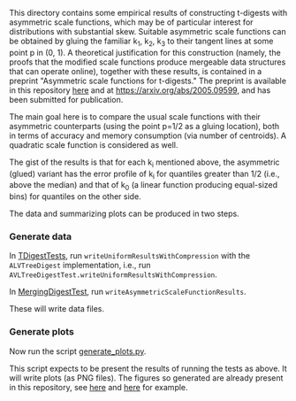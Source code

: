 This directory contains some empirical results of constructing t-digests with asymmetric scale functions,
which may be of particular interest for distributions with substantial skew. Suitable asymmetric scale functions
can be obtained by gluing the familiar k<sub>1</sub>, k<sub>2</sub>, k<sub>3</sub> to their tangent lines at some point p in (0, 1).
A theoretical justification for this construction (namely, the proofs that the modified scale functions produce
mergeable data structures that can operate online), together with these results, is contained in a preprint
"Asymmetric scale functions for t-digests." The preprint is available in this repository [here](../proofs/gluing-construction.pdf)
and at https://arxiv.org/abs/2005.09599, and has been submitted for publication.

The main goal here is to compare the usual scale functions with their asymmetric counterparts (using the point p=1/2 as a gluing location),
both in terms of accuracy and memory consumption (via number of centroids). A quadratic scale function is considered as well.

The gist of the results is that for each k<sub>i</sub> mentioned above, the asymmetric (glued) variant has the
error profile of k<sub>i</sub> for quantiles greater than 1/2 (i.e., above the median) and that of k<sub>0</sub>
(a linear function producing equal-sized bins) for quantiles on the other side.

The data and summarizing plots can be produced in two steps.

### Generate data

In [TDigestTests](../../core/src/test/java/com/tdunning/math/stats/TDigestTest.java), run `writeUniformResultsWithCompression` with the `ALVTreeDigest` implementation, i.e., run
`AVLTreeDigestTest.writeUniformResultsWithCompression`.

In [MergingDigestTest](../../core/src/test/java/com/tdunning/math/stats/MergingDigestTest.java), run `writeAsymmetricScaleFunctionResults`.

These will write data files.


### Generate plots

Now run the script [generate_plots.py](./generate_plots.py).

This script expects to be present the results of running the tests as above.
It will write plots (as PNG files).
The figures so generated are already present in this repository, see [here](../asymmetric/plots/merging/t_digest_figs_K_0q.png)
and [here](../asymmetric/plots/tree/t_digest_figs_K_0q.png) for example.
